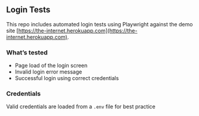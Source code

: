 ## Login Tests

This repo includes automated login tests using Playwright against the demo site [https://the-internet.herokuapp.com](https://the-internet.herokuapp.com).

### What’s tested
- Page load of the login screen
- Invalid login error message
- Successful login using correct credentials

### Credentials

Valid credentials are loaded from a `.env` file for best practice

